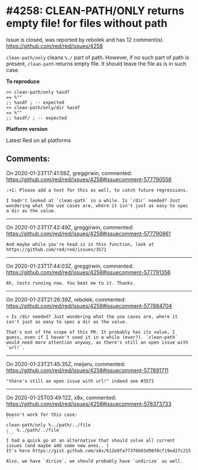 
#4258: CLEAN-PATH/ONLY returns empty file! for files without path
================================================================================
Issue is closed, was reported by rebolek and has 12 comment(s).
<https://github.com/red/red/issues/4258>

`clean-path/only` cleans `%./` part of path. However, if no such part of path is present, `clean-path` returns empty file. It should leave the file as is in such case.

**To reproduce**

```
>> clean-path/only %asdf
== %""
;; %asdf ; -- expected
>> clean-path/only/dir %asdf
== %""
;; %asdf/ ; -- expected
```

**Platform version**

Latest Red on all platforms


Comments:
--------------------------------------------------------------------------------

On 2020-01-23T17:41:59Z, greggirwin, commented:
<https://github.com/red/red/issues/4258#issuecomment-577790556>

    :+1: Please add a test for this as well, to catch future regressions.
    
    I hadn't looked at `clean-path` in a while. Is `/dir` needed? Just wondering what the use cases are, where it isn't just as easy to spec a dir as the value. 

--------------------------------------------------------------------------------

On 2020-01-23T17:42:49Z, greggirwin, commented:
<https://github.com/red/red/issues/4258#issuecomment-577790861>

    And maybe while you're head is in this function, look at https://github.com/red/red/issues/3571

--------------------------------------------------------------------------------

On 2020-01-23T17:44:03Z, greggirwin, commented:
<https://github.com/red/red/issues/4258#issuecomment-577791356>

    Ah, tests running now. You beat me to it. Thanks.

--------------------------------------------------------------------------------

On 2020-01-23T21:26:39Z, rebolek, commented:
<https://github.com/red/red/issues/4258#issuecomment-577884704>

    > Is /dir needed? Just wondering what the use cases are, where it isn't just as easy to spec a dir as the value.
    
    That's out of the scope of this PR. It probably has its value, I guess, even if I haven't used it in a while (ever?). `clean-path` would need more attention anyway, as there's still an open issue with `url!`.

--------------------------------------------------------------------------------

On 2020-01-23T21:45:35Z, meijeru, commented:
<https://github.com/red/red/issues/4258#issuecomment-577891711>

    "there's still an open issue with url!" indeed see #3571

--------------------------------------------------------------------------------

On 2020-01-25T03:49:12Z, x8x, commented:
<https://github.com/red/red/issues/4258#issuecomment-578373733>

    Doesn't work for this case:
    ```
    clean-path/only %../path/../file
    ;   %../path/../file
    ```
    I had a quick go at an alternative that should solve all current issues (and maybe add some new ones.. )
    It's here https://gist.github.com/x8x/612e9fa77378b93d98f0cf19ed27c215
    
    Also, we have `dirize`, we should probably have `undirize` as well.

